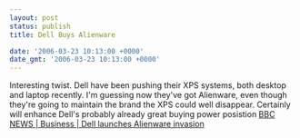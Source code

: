 ```yaml
---
layout: post
status: publish
title: Dell Buys Alienware

date: '2006-03-23 10:13:00 +0000'
date_gmt: '2006-03-23 10:13:00 +0000'
---
```

Interesting twist. Dell have been pushing their XPS systems, both desktop and laptop recently. I'm guessing now they've got Alienware, even though they're going to maintain the brand the XPS could well disappear.
Certainly will enhance Dell's probably already great buying power posistion
<a href="http://news.bbc.co.uk/1/hi/business/4835536.stm" target="_blank">BBC NEWS | Business | Dell launches Alienware invasion</a>
